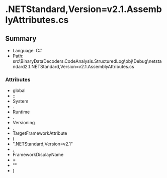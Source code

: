 ﻿# .NETStandard,Version=v2.1.AssemblyAttributes.cs

## Summary

* Language: C#
* Path: src\BinaryDataDecoders.CodeAnalysis.StructuredLog\obj\Debug\netstandard2.1\.NETStandard,Version=v2.1.AssemblyAttributes.cs

### Attributes

 - global
 - ::
 - System
 - .
 - Runtime
 - .
 - Versioning
 - .
 - TargetFrameworkAttribute
 - (
 - ".NETStandard,Version=v2.1"
 - ,
 - FrameworkDisplayName
 - =
 - ""
 - )

